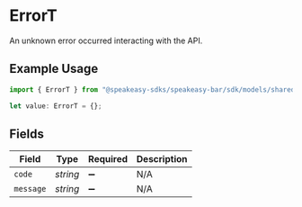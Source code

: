 # ErrorT

An unknown error occurred interacting with the API.

## Example Usage

```typescript
import { ErrorT } from "@speakeasy-sdks/speakeasy-bar/sdk/models/shared";

let value: ErrorT = {};
```

## Fields

| Field              | Type               | Required           | Description        |
| ------------------ | ------------------ | ------------------ | ------------------ |
| `code`             | *string*           | :heavy_minus_sign: | N/A                |
| `message`          | *string*           | :heavy_minus_sign: | N/A                |